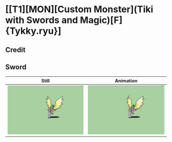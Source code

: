 # [\[T1\]\[MON\]\[Custom Monster\]\(Tiki with Swords and Magic\)\[F\]{Tykky.ryu}]

## Credit


	
## Sword

| Still | Animation |
| :---: | :-------: |
| ![Sword still](./Sword_000.png) | ![Sword animation](./Sword.gif) |
